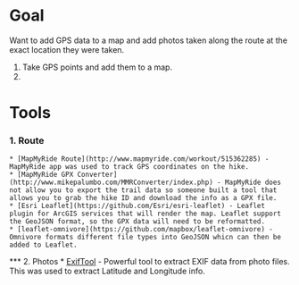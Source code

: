 # Goal

Want to add GPS data to a map and add photos taken along the route at the exact location they were taken.

1. Take GPS points and add them to a map.
2. 

# Tools

### 1. Route

	* [MapMyRide Route](http://www.mapmyride.com/workout/515362285) - MapMyRide app was used to track GPS coordinates on the hike.
	* [MapMyRide GPX Converter](http://www.mikepalumbo.com/MMRConverter/index.php) - MapMyRide does not allow you to export the trail data so someone built a tool that allows you to grab the hike ID and download the info as a GPX file.
	* [Esri Leaflet](https://github.com/Esri/esri-leaflet) - Leaflet plugin for ArcGIS services that will render the map. Leaflet support the GeoJSON format, so the GPX data will need to be reformatted.
	* [leaflet-omnivore](https://github.com/mapbox/leaflet-omnivore) - Omnivore formats different file types into GeoJSON whicn can then be added to Leaflet.

*** 2. Photos
	* [ExifTool](http://www.sno.phy.queensu.ca/~phil/exiftool/) - Powerful tool to extract EXIF data from photo files. This was used to extract Latitude and Longitude info.